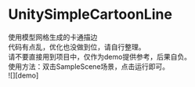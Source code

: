 # UnitySimpleCartoonLine
使用模型网格生成的卡通描边  
代码有点乱，优化也没做到位，请自行整理。  
请不要直接用到项目中，仅作为demo提供参考，后果自负。  
使用方法：双击SampleScene场景，点击运行即可。  
![][demo]  